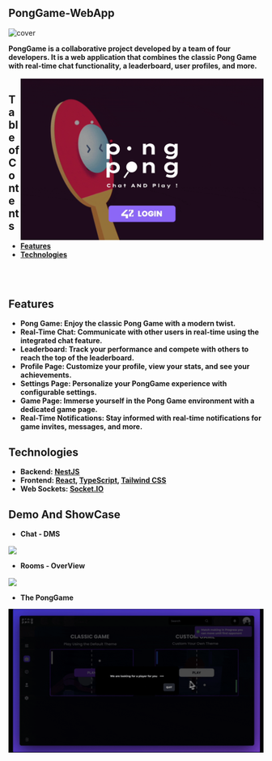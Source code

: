 ## PongGame-WebApp
![cover](https://github.com/Wadie-ess/Wadie-ess/blob/main/iPhone%2014%20Pro%20(3).png)


<b>PongGame is a collaborative project developed by a team of four developers. It is a web application that combines the classic Pong Game with real-time chat functionality, a leaderboard, user profiles, and more.<br>
<br>
<img align="right" src="https://github.com/Wadie-ess/Wadie-ess/blob/main/PongGif.gif" width="480" />

<p>
  <p>
    <p>
<!-- <a href="https://exyte.com/contacts"><img src="https://i.imgur.com/vGjsQPt.png" width="134" height="34"></a> <a href="https://twitter.com/exyteHQ"><img src="https://i.imgur.com/DngwSn1.png" width="165" height="34"></a> -->






## Table of Contents

- [Features](#features)
- [Technologies](#technologies)


  
<br>
<br>

## Features

- **Pong Game:** Enjoy the classic Pong Game with a modern twist.
- **Real-Time Chat:** Communicate with other users in real-time using the integrated chat feature.
- **Leaderboard:** Track your performance and compete with others to reach the top of the leaderboard.
- **Profile Page:** Customize your profile, view your stats, and see your achievements.
- **Settings Page:** Personalize your PongGame experience with configurable settings.
- **Game Page:** Immerse yourself in the Pong Game environment with a dedicated game page.
- **Real-Time Notifications:** Stay informed with real-time notifications for game invites, messages, and more.

## Technologies

- **Backend:** [NestJS](https://nestjs.com/)
- **Frontend:** [React](https://reactjs.org/), [TypeScript](https://www.typescriptlang.org/), [Tailwind CSS](https://tailwindcss.com/)
- **Web Sockets:** [Socket.IO](https://socket.io/)

## Demo And ShowCase



- **Chat - DMS**


  
<img align="center" src="https://github.com/Wadie-ess/Wadie-ess/blob/main/ChatGif.gif"  />




- **Rooms - OverView**
  


<img align="center" src="https://github.com/Wadie-ess/Wadie-ess/blob/main/roms-OverView.gif"  />




- **The PongGame**
  
  

<img align="center" src="https://github.com/Wadie-ess/Wadie-ess/blob/main/game.gif"  />


